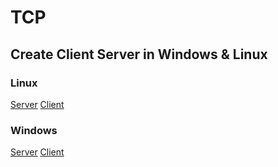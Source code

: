 # TCP 
## Create Client Server in Windows & Linux

### Linux
 [Server]()
 [Client]()

### Windows
 [Server]()
 [Client]()
